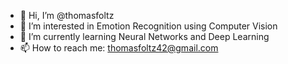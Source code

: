 - 👋 Hi, I’m @thomasfoltz
- 👀 I’m interested in Emotion Recognition using Computer Vision
- 🌱 I’m currently learning Neural Networks and Deep Learning
- 📫 How to reach me: thomasfoltz42@gmail.com

<!---
thomasfoltz/thomasfoltz is a ✨ special ✨ repository because its `README.md` (this file) appears on your GitHub profile.
You can click the Preview link to take a look at your changes.
--->

